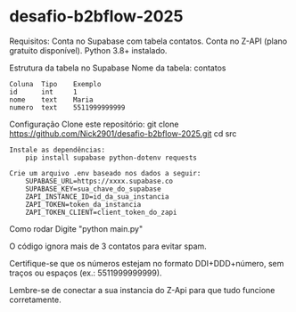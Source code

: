 # desafio-b2bflow-2025
Requisitos:
    Conta no Supabase com tabela contatos.
    Conta no Z-API (plano gratuito disponível).
    Python 3.8+ instalado.

Estrutura da tabela no Supabase
    Nome da tabela: contatos

    Coluna	Tipo	Exemplo
    id	    int	    1
    nome	text	Maria
    numero	text	5511999999999

Configuração
    Clone este repositório:
        git clone https://github.com/Nick2901/desafio-b2bflow-2025.git
        cd src


    Instale as dependências:
        pip install supabase python-dotenv requests
        
    Crie um arquivo .env baseado nos dados a seguir:
        SUPABASE_URL=https://xxxx.supabase.co
        SUPABASE_KEY=sua_chave_do_supabase
        ZAPI_INSTANCE_ID=id_da_sua_instancia
        ZAPI_TOKEN=token_da_instancia
        ZAPI_TOKEN_CLIENT=client_token_do_zapi

Como rodar
    Digite "python main.py"


O código ignora mais de 3 contatos para evitar spam.

Certifique-se que os números estejam no formato DDI+DDD+número, sem traços ou espaços (ex.: 5511999999999).

Lembre-se de conectar a sua instancia do Z-Api para que tudo funcione corretamente.
